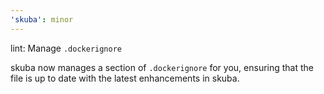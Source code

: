 ```yaml
---
'skuba': minor
---
```


lint: Manage `.dockerignore`

skuba now manages a section of `.dockerignore` for you, ensuring that the file is up to date with the latest enhancements in skuba.
